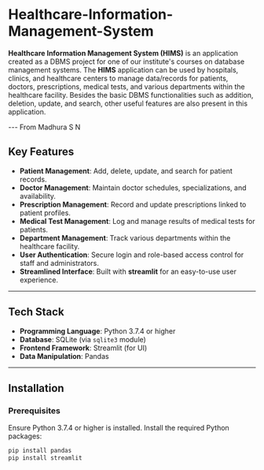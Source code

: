 # Healthcare-Information-Management-System

__Healthcare Information Management System (HIMS)__ is an application created as a DBMS project for one of our institute's courses on database management systems. The __HIMS__ application can be used by hospitals, clinics, and healthcare centers to manage data/records for patients, doctors, prescriptions, medical tests, and various departments within the healthcare facility. Besides the basic DBMS functionalities such as addition, deletion, update, and search, other useful features are also present in this application. 

--- From Madhura S N

## **Key Features**
- **Patient Management**: Add, delete, update, and search for patient records.
- **Doctor Management**: Maintain doctor schedules, specializations, and availability.
- **Prescription Management**: Record and update prescriptions linked to patient profiles.
- **Medical Test Management**: Log and manage results of medical tests for patients.
- **Department Management**: Track various departments within the healthcare facility.
- **User Authentication**: Secure login and role-based access control for staff and administrators.
- **Streamlined Interface**: Built with __streamlit__ for an easy-to-use user experience.

---

## **Tech Stack**
- **Programming Language**: Python 3.7.4 or higher
- **Database**: SQLite (via `sqlite3` module)
- **Frontend Framework**: Streamlit (for UI)
- **Data Manipulation**: Pandas

---

## **Installation**
### Prerequisites
Ensure Python 3.7.4 or higher is installed. Install the required Python packages:
```bash
pip install pandas
pip install streamlit
